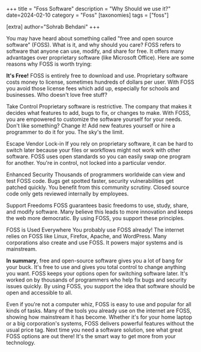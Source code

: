 +++
title = "Foss Software"
description = "Why Should we use it?"
date=2024-02-10
category = "Foss"
[taxonomies]
tags = ["foss"]

[extra]
author="Sohrab Behdani"
+++



You may have heard about something called "free and open source software" (FOSS). What is it, and why should you care? FOSS refers to software that anyone can use, modify, and share for free. It offers many advantages over proprietary software (like Microsoft Office). Here are some reasons why FOSS is worth trying:

**It's Free!** FOSS is entirely free to download and use. Proprietary software costs money to license, sometimes hundreds of dollars per user. With FOSS you avoid those license fees which add up, especially for schools and businesses. Who doesn't love free stuff?
<!-- more -->


Take Control Proprietary software is restrictive. The company that makes it decides what features to add, bugs to fix, or changes to make. With FOSS, you are empowered to customize the software yourself for your needs. Don't like something? Change it! Add new features yourself or hire a programmer to do it for you. The sky's the limit.

Escape Vendor Lock-in If you rely on proprietary software, it can be hard to switch later because your files or workflows might not work with other software. FOSS uses open standards so you can easily swap one program for another. You're in control, not locked into a particular vendor.

Enhanced Security Thousands of programmers worldwide can view and test FOSS code. Bugs get spotted faster, security vulnerabilities get patched quickly. You benefit from this community scrutiny. Closed source code only gets reviewed internally by employees.

Support Freedoms FOSS guarantees basic freedoms to use, study, share, and modify software. Many believe this leads to more innovation and keeps the web more democratic. By using FOSS, you support these principles.

FOSS is Used Everywhere You probably use FOSS already! The internet relies on FOSS like Linux, Firefox, Apache, and WordPress. Many corporations also create and use FOSS. It powers major systems and is mainstream.

**In summary**, free and open-source software gives you a lot of bang for your buck. It's free to use and gives you total control to change anything you want. FOSS keeps your options open for switching software later. It's worked on by thousands of programmers who help fix bugs and security issues quickly. By using FOSS, you support the idea that software should be open and accessible to all.

Even if you're not a computer whiz, FOSS is easy to use and popular for all kinds of tasks. Many of the tools you already use on the internet are FOSS, showing how mainstream it has become. Whether it's for your home laptop or a big corporation's systems, FOSS delivers powerful features without the usual price tag. Next time you need a software solution, see what great FOSS options are out there! It's the smart way to get more from your technology.
